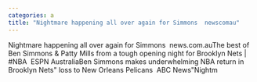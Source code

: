 ```yaml
---
categories: a
title: "Nightmare happening all over again for Simmons  newscomau"
---
```

Nightmare happening all over again for Simmons&nbsp;&nbsp;news.com.auThe best of Ben Simmons & Patty Mills from a tough opening night for Brooklyn Nets | #NBA&nbsp;&nbsp;ESPN AustraliaBen Simmons makes underwhelming NBA return in Brooklyn Nets" loss to New Orleans Pelicans&nbsp;&nbsp;ABC News"Nightm